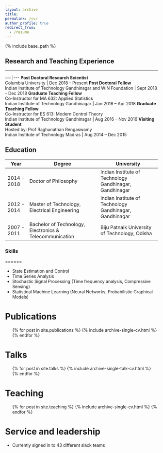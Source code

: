 ```yaml
---
layout: archive
title: 
permalink: /cv/
author_profile: true
redirect_from:
  - /resume
---
```


{% include base_path %}

## Research and Teaching Experience
___

--- |--- 
 **Post Doctoral Research Scientist**<br>Columbia University | Dec 2018 - Present 
 **Post Doctoral Fellow**<br>Indian Institute of Technology Gandhinagar and WIN Foundation | Sept 2018 - Dec 2018 
 **Graduate Teaching Fellow**<br>Co-Instructor for MA 632: Applied Statistics<br>Indian Institute of Technology Gandhinagar | Jan 2018 – Apr 2018 
 **Graduate Teaching Fellow**<br>Co-Instructor for ES 613: Modern Control Theory<br>Indian Institute of Technology Gandhinagar | Aug 2016 – Nov 2016 
 **Visiting Student**<br>Hosted by: Prof Raghunathan Rengaswamy<br>Indian Institute of Technology Madras | Aug 2014 – Dec 2015 

## Education

| Year	| Degree	| 	University |
|---	|---	|---	|
| 2014 - 2018 | Doctor of Philosophy | Indian Institute of Technology Gandhinagar, Gandhinagar |
| 2012 - 2014 | Master of Technology, Electrical Engineering | Indian Institute of Technology Gandhinagar, Gandhinagar |
| 2007 - 2011 | Bachelor of Technology, Electronics & Telecommunication | Biju Patnaik University of Technology, Odisha |


### Skills
======
* State Estimation and Control
* Time Series Analysis
* Stochastic Signal Processing (Time frequency analysis, Compressive Sensing)
* Statistical Machine Learning (Neural Networks, Probabilistic Graphical Models)


Publications
======
  <ul>{% for post in site.publications %}
    {% include archive-single-cv.html %}
  {% endfor %}</ul>
  
Talks
======
  <ul>{% for post in site.talks %}
    {% include archive-single-talk-cv.html %}
  {% endfor %}</ul>
  
Teaching
======
  <ul>{% for post in site.teaching %}
    {% include archive-single-cv.html %}
  {% endfor %}</ul>
  
Service and leadership
======
* Currently signed in to 43 different slack teams
